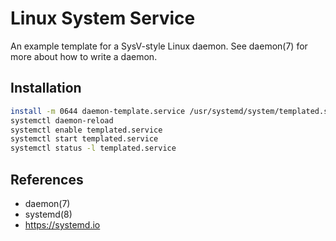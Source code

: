 # Linux System Service

An example template for a SysV-style Linux daemon.
See daemon(7) for more about how to write a daemon.

## Installation

```sh
install -m 0644 daemon-template.service /usr/systemd/system/templated.service
systemctl daemon-reload
systemctl enable templated.service
systemctl start templated.service
systemctl status -l templated.service
```

## References

- daemon(7)
- systemd(8)
- https://systemd.io

